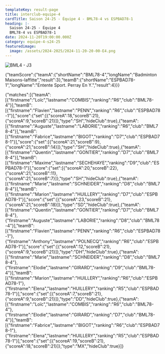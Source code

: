 ```yaml
---
templateKey: result-page
title: interclub-equipe-4
cardTitle: Saison 24-25 - Équipe 4 - BML78-4 vs ESPBAD78-1 
heading: |-
  Saison 24-25 - Équipe 4
  BML78-4 vs ESPBAD78-1
date: 2024-11-20T19:00:00.000Z
category: equipe-4-s24-25
featuredimage:
  image: /assets/2024-2025/2024-11-20-20-00-E4.png
---
```

![](/assets/2024-2025/2024-11-20-20-00-E4.png "BML4 - J3")

<teamscoreboard>{"teamScore":{"teamA":{"shortName":"BML78-4","longName":"Badminton Maisons-laffitte","result":3},"teamB":{"shortName":"ESPBAD78-1","longName":"Entente Sport. Perray En Y.","result":4}}}</teamscoreboard>

<scoreboard>{"matches":[{"teamA":[{"firstname":"Loïc","lastname":"COMBIS","ranking":"R6","club":"BML78-4"}],"teamB":[{"firstname":"Flavien","lastname":"PENN","ranking":"R6","club":"ESPBAD78-1"}],"score":{"set":[{"scoreA":18,"scoreB":21},{"scoreA":9,"scoreB":21}]},"type":"SH","hideClub":true},{"teamA":[{"firstname":"Auguste","lastname":"LABORIE","ranking":"R6","club":"BML78-4"}],"teamB":[{"firstname":"Fabrice","lastname":"BIGOT","ranking":"D7","club":"ESPBAD78-1"}],"score":{"set":[{"scoreA":21,"scoreB":9},{"scoreA":21,"scoreB":14}]},"type":"SH","hideClub":true},{"teamA":[{"firstname":"Quentin","lastname":"GONTIER","ranking":"D7","club":"BML78-4"}],"teamB":[{"firstname":"Maxime","lastname":"SECHEHAYE","ranking":"D9","club":"ESPBAD78-1"}],"score":{"set":[{"scoreA":20,"scoreB":22},{"scoreA":21,"scoreB":11},{"scoreA":21,"scoreB":7}]},"type":"SH","hideClub":true},{"teamA":[{"firstname":"Marie","lastname":"SCHNEIDER","ranking":"D8","club":"BML78-4"}],"teamB":[{"firstname":"Marion","lastname":"HUILLERY","ranking":"D7","club":"ESPBAD78-1"}],"score":{"set":[{"scoreA":23,"scoreB":21},{"scoreA":21,"scoreB":18}]},"type":"SD","hideClub":true},{"teamA":[{"firstname":"Quentin","lastname":"GONTIER","ranking":"D7","club":"BML78-4"},{"firstname":"Auguste","lastname":"LABORIE","ranking":"D8","club":"BML78-4"}],"teamB":[{"firstname":"Flavien","lastname":"PENN","ranking":"R6","club":"ESPBAD78-1"},{"firstname":"Anthony","lastname":"POLNECQ","ranking":"R6","club":"ESPBAD78-1"}],"score":{"set":[{"scoreA":12,"scoreB":21},{"scoreA":9,"scoreB":21}]},"type":"DH","hideClub":true},{"teamA":[{"firstname":"Marie","lastname":"SCHNEIDER","ranking":"D8","club":"BML78-4"},{"firstname":"Elodie","lastname":"GIRARD","ranking":"D9","club":"BML78-4"}],"teamB":[{"firstname":"Marion","lastname":"HUILLERY","ranking":"R6","club":"ESPBAD78-1"},{"firstname":"Elena","lastname":"HUILLERY","ranking":"R5","club":"ESPBAD78-1"}],"score":{"set":[{"scoreA":7,"scoreB":21},{"scoreA":9,"scoreB":21}]},"type":"DD","hideClub":true},{"teamA":[{"firstname":"Loïc","lastname":"COMBIS","ranking":"R6","club":"BML78-4"},{"firstname":"Elodie","lastname":"GIRARD","ranking":"D7","club":"BML78-4"}],"teamB":[{"firstname":"Fabrice","lastname":"BIGOT","ranking":"R6","club":"ESPBAD78-1"},{"firstname":"Elena","lastname":"HUILLERY","ranking":"R5","club":"ESPBAD78-1"}],"score":{"set":[{"scoreA":19,"scoreB":21},{"scoreA":18,"scoreB":21}]},"type":"MX","hideClub":true}]}</scoreboard>